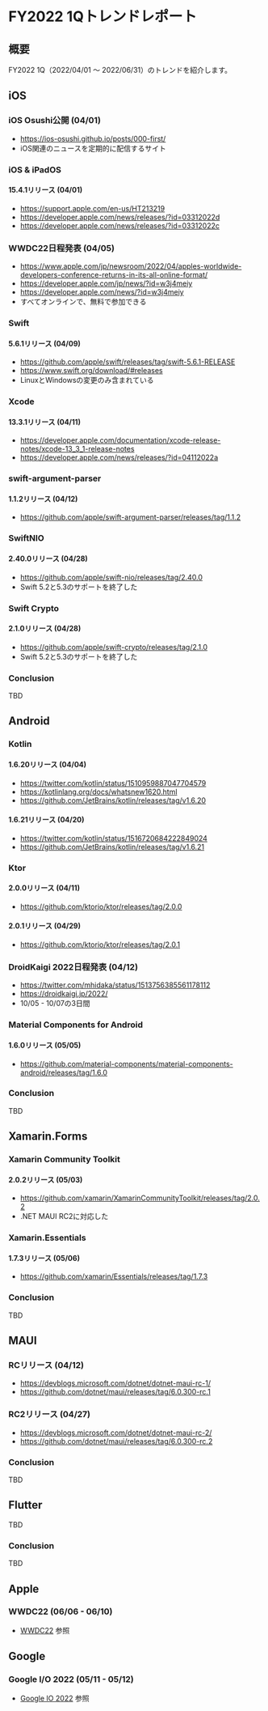 # FY2022 1Qトレンドレポート

## 概要

FY2022 1Q（2022/04/01 〜 2022/06/31）のトレンドを紹介します。

## iOS

### iOS Osushi公開 (04/01)

- https://ios-osushi.github.io/posts/000-first/
- iOS関連のニュースを定期的に配信するサイト

### iOS & iPadOS

#### 15.4.1リリース (04/01)

- https://support.apple.com/en-us/HT213219
- https://developer.apple.com/news/releases/?id=03312022d
- https://developer.apple.com/news/releases/?id=03312022c

### WWDC22日程発表 (04/05)

- https://www.apple.com/jp/newsroom/2022/04/apples-worldwide-developers-conference-returns-in-its-all-online-format/
- https://developer.apple.com/jp/news/?id=w3j4meiy
- https://developer.apple.com/news/?id=w3j4meiy
- すべてオンラインで、無料で参加できる

### Swift

#### 5.6.1リリース (04/09)

- https://github.com/apple/swift/releases/tag/swift-5.6.1-RELEASE
- https://www.swift.org/download/#releases
- LinuxとWindowsの変更のみ含まれている

### Xcode

#### 13.3.1リリース (04/11)

- https://developer.apple.com/documentation/xcode-release-notes/xcode-13_3_1-release-notes
- https://developer.apple.com/news/releases/?id=04112022a

### swift-argument-parser

#### 1.1.2リリース (04/12)

- https://github.com/apple/swift-argument-parser/releases/tag/1.1.2

### SwiftNIO

#### 2.40.0リリース (04/28)

- https://github.com/apple/swift-nio/releases/tag/2.40.0
- Swift 5.2と5.3のサポートを終了した

### Swift Crypto

#### 2.1.0リリース (04/28)

- https://github.com/apple/swift-crypto/releases/tag/2.1.0
- Swift 5.2と5.3のサポートを終了した

### Conclusion

TBD

## Android

### Kotlin

#### 1.6.20リリース (04/04)

- https://twitter.com/kotlin/status/1510959887047704579
- https://kotlinlang.org/docs/whatsnew1620.html
- https://github.com/JetBrains/kotlin/releases/tag/v1.6.20

#### 1.6.21リリース (04/20)

- https://twitter.com/kotlin/status/1516720684222849024
- https://github.com/JetBrains/kotlin/releases/tag/v1.6.21

### Ktor

#### 2.0.0リリース (04/11)

- https://github.com/ktorio/ktor/releases/tag/2.0.0

#### 2.0.1リリース (04/29)

- https://github.com/ktorio/ktor/releases/tag/2.0.1

### DroidKaigi 2022日程発表 (04/12)

- https://twitter.com/mhidaka/status/1513756385561178112
- https://droidkaigi.jp/2022/
- 10/05 - 10/07の3日間

### Material Components for Android

#### 1.6.0リリース (05/05)

- https://github.com/material-components/material-components-android/releases/tag/1.6.0

### Conclusion

TBD

## Xamarin.Forms

### Xamarin Community Toolkit

#### 2.0.2リリース (05/03)

- https://github.com/xamarin/XamarinCommunityToolkit/releases/tag/2.0.2
- .NET MAUI RC2に対応した

### Xamarin.Essentials

#### 1.7.3リリース (05/06)

- https://github.com/xamarin/Essentials/releases/tag/1.7.3

### Conclusion

TBD

## MAUI

### RCリリース (04/12)

- https://devblogs.microsoft.com/dotnet/dotnet-maui-rc-1/
- https://github.com/dotnet/maui/releases/tag/6.0.300-rc.1

### RC2リリース (04/27)

- https://devblogs.microsoft.com/dotnet/dotnet-maui-rc-2/
- https://github.com/dotnet/maui/releases/tag/6.0.300-rc.2

### Conclusion

TBD

## Flutter

TBD

### Conclusion

TBD

## Apple

### WWDC22 (06/06 - 06/10)

- [WWDC22](./wwdc22.md) 参照

## Google

### Google I/O 2022 (05/11 - 05/12)

- [Google IO 2022](./google_io_2022.md) 参照
